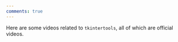 ```yaml
---
comments: true
---
```


Here are some videos related to `tkintertools`, all of which are official videos.
